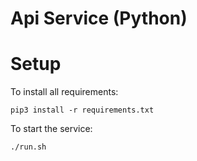 # Api Service (Python)

# Setup

To install all requirements:

```
pip3 install -r requirements.txt
```

To start the service:

```
./run.sh
```
